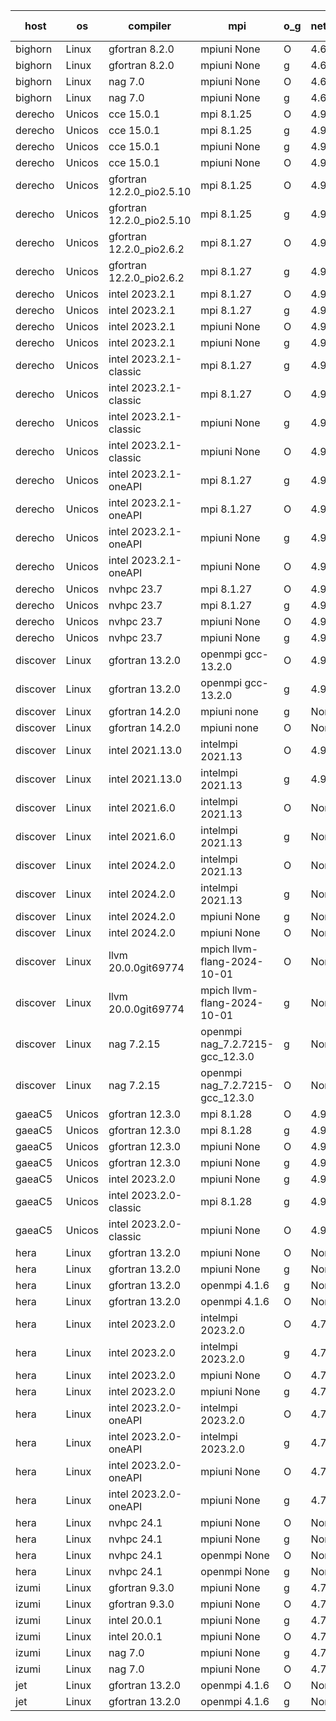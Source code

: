 

| host     | os       | compiler                              | mpi                      | o_g        | netcdf        | build       | u_pass          | u_fail          | s_pass            | s_fail            | e_pass             | e_fail             | nuopc_pass       | nuopc_fail       | artifacts link          |
|----------|----------|---------------------------------------|--------------------------|------------|---------------|-------------|-----------------|-----------------|-------------------|-------------------|--------------------|--------------------|------------------|------------------|-------------------------|
| bighorn | Linux | gfortran 8.2.0 | mpiuni None  | O | 4.6.1  | PASS | 12535 | 0 | 9 | 0 | 42 | 0 | None | None | <a href="https://github.com/esmf-org/esmf-test-artifacts/tree/09908572cfbdd34189214a5c422117eeb946a1f3/develop/gfortran/8.2.0/O/mpiuni/None" target="_blank">0990857</a> | 
| bighorn | Linux | gfortran 8.2.0 | mpiuni None  | g | 4.6.1  | PASS | 12535 | 0 | 9 | 0 | 42 | 0 | None | None | <a href="https://github.com/esmf-org/esmf-test-artifacts/tree/4050bd78052d2672b38411f3ad7c25f0e641a687/develop/gfortran/8.2.0/g/mpiuni/None" target="_blank">4050bd7</a> | 
| bighorn | Linux | nag 7.0 | mpiuni None  | O | 4.6.1  | PASS | 12535 | 0 | 9 | 0 | 42 | 0 | None | None | <a href="https://github.com/esmf-org/esmf-test-artifacts/tree/70bbc095a6a10d5543314152defe8cda030100b4/develop/nag/7.0/O/mpiuni/None" target="_blank">70bbc09</a> | 
| bighorn | Linux | nag 7.0 | mpiuni None  | g | 4.6.1  | PASS | 12535 | 0 | 9 | 0 | 42 | 0 | None | None | <a href="https://github.com/esmf-org/esmf-test-artifacts/tree/fa0ed530fdffb6eb829c6ad9836502e5106ba87d/develop/nag/7.0/g/mpiuni/None" target="_blank">fa0ed53</a> | 
| derecho | Unicos | cce 15.0.1 | mpi 8.1.25  | O | 4.9.2  | PASS | None | None | None | None | None | None | None | None | <a href="https://github.com/esmf-org/esmf-test-artifacts/tree/c4f2b13666b7c69907dee5eb5f66236328ec35cb/develop/cce/15.0.1/O/mpi/8.1.25" target="_blank">c4f2b13</a> | 
| derecho | Unicos | cce 15.0.1 | mpi 8.1.25  | g | 4.9.2  | PASS | None | None | None | None | None | None | None | None | <a href="https://github.com/esmf-org/esmf-test-artifacts/tree/4bc1555423e8c8c8fb3acc2ae360b01d1378f56f/develop/cce/15.0.1/g/mpi/8.1.25" target="_blank">4bc1555</a> | 
| derecho | Unicos | cce 15.0.1 | mpiuni None  | g | 4.9.2  | PASS | 12459 | 76 | 9 | 0 | 42 | 0 | None | None | <a href="https://github.com/esmf-org/esmf-test-artifacts/tree/71abec390d26e153b058dd3f3b96b78064154d9e/develop/cce/15.0.1/g/mpiuni/None" target="_blank">71abec3</a> | 
| derecho | Unicos | cce 15.0.1 | mpiuni None  | O | 4.9.2  | PASS | None | None | None | None | None | None | None | None | <a href="https://github.com/esmf-org/esmf-test-artifacts/tree/9f725532f22ffd5059f103307b56f12db5b9db0a/develop/cce/15.0.1/O/mpiuni/None" target="_blank">9f72553</a> | 
| derecho | Unicos | gfortran 12.2.0_pio2.5.10 | mpi 8.1.25  | O | 4.9.2  | PASS | 14204 | 0 | 51 | 0 | 80 | 0 | 57 | 0 | <a href="https://github.com/esmf-org/esmf-test-artifacts/tree/467201ce46dc3301928ed4054821357d1b18c1e4/develop/gfortran/12.2.0_pio2.5.10/O/mpi/8.1.25" target="_blank">467201c</a> | 
| derecho | Unicos | gfortran 12.2.0_pio2.5.10 | mpi 8.1.25  | g | 4.9.2  | PASS | 14204 | 0 | 51 | 0 | 80 | 0 | 57 | 0 | <a href="https://github.com/esmf-org/esmf-test-artifacts/tree/8a0cf0af94b2b18a085534d104c08ee592b3b2d6/develop/gfortran/12.2.0_pio2.5.10/g/mpi/8.1.25" target="_blank">8a0cf0a</a> | 
| derecho | Unicos | gfortran 12.2.0_pio2.6.2 | mpi 8.1.27  | O | 4.9.2  | PASS | 14204 | 0 | 51 | 0 | 80 | 0 | 57 | 0 | <a href="https://github.com/esmf-org/esmf-test-artifacts/tree/91aedd309adf3a1565159da344c6c4bae393ed32/develop/gfortran/12.2.0_pio2.6.2/O/mpi/8.1.27" target="_blank">91aedd3</a> | 
| derecho | Unicos | gfortran 12.2.0_pio2.6.2 | mpi 8.1.27  | g | 4.9.2  | PASS | 14204 | 0 | 51 | 0 | 80 | 0 | 57 | 0 | <a href="https://github.com/esmf-org/esmf-test-artifacts/tree/bb4a1d13b3a1131d90bbea322425e093c495c088/develop/gfortran/12.2.0_pio2.6.2/g/mpi/8.1.27" target="_blank">bb4a1d1</a> | 
| derecho | Unicos | intel 2023.2.1 | mpi 8.1.27  | O | 4.9.2  | PASS | 14204 | 0 | 51 | 0 | 80 | 0 | 58 | 0 | <a href="https://github.com/esmf-org/esmf-test-artifacts/tree/2a9da55105c2f1d644f8675f41bb7999296e3951/develop/intel/2023.2.1/O/mpi/8.1.27" target="_blank">2a9da55</a> | 
| derecho | Unicos | intel 2023.2.1 | mpi 8.1.27  | g | 4.9.2  | PASS | 14204 | 0 | 51 | 0 | 80 | 0 | 58 | 0 | <a href="https://github.com/esmf-org/esmf-test-artifacts/tree/75d755f459a0bab883632e339f4586a3046cc782/develop/intel/2023.2.1/g/mpi/8.1.27" target="_blank">75d755f</a> | 
| derecho | Unicos | intel 2023.2.1 | mpiuni None  | O | 4.9.2  | PASS | 12535 | 0 | 9 | 0 | 42 | 0 | None | None | <a href="https://github.com/esmf-org/esmf-test-artifacts/tree/217925cc90f3120e8f17359bcabba08908651662/develop/intel/2023.2.1/O/mpiuni/None" target="_blank">217925c</a> | 
| derecho | Unicos | intel 2023.2.1 | mpiuni None  | g | 4.9.2  | PASS | 12535 | 0 | 9 | 0 | 42 | 0 | None | None | <a href="https://github.com/esmf-org/esmf-test-artifacts/tree/f35be0eebbe05b68983f03fa1eef0f60c21a57da/develop/intel/2023.2.1/g/mpiuni/None" target="_blank">f35be0e</a> | 
| derecho | Unicos | intel 2023.2.1-classic | mpi 8.1.27  | g | 4.9.2  | PASS | 14204 | 0 | 51 | 0 | 80 | 0 | 57 | 0 | <a href="https://github.com/esmf-org/esmf-test-artifacts/tree/fc9f07844e9b0919079b83c39215ff3b5323aac6/develop/intel/2023.2.1-classic/g/mpi/8.1.27" target="_blank">fc9f078</a> | 
| derecho | Unicos | intel 2023.2.1-classic | mpi 8.1.27  | O | 4.9.2  | PASS | 14204 | 0 | 51 | 0 | 80 | 0 | 57 | 0 | <a href="https://github.com/esmf-org/esmf-test-artifacts/tree/8c8ca864b6a2806eba7494e7cc16479557d5afa3/develop/intel/2023.2.1-classic/O/mpi/8.1.27" target="_blank">8c8ca86</a> | 
| derecho | Unicos | intel 2023.2.1-classic | mpiuni None  | g | 4.9.2  | PASS | 12535 | 0 | 9 | 0 | 42 | 0 | None | None | <a href="https://github.com/esmf-org/esmf-test-artifacts/tree/6be73e28f55cb4210ba95940b58428b68f2e0f28/develop/intel/2023.2.1-classic/g/mpiuni/None" target="_blank">6be73e2</a> | 
| derecho | Unicos | intel 2023.2.1-classic | mpiuni None  | O | 4.9.2  | PASS | 12535 | 0 | 9 | 0 | 42 | 0 | None | None | <a href="https://github.com/esmf-org/esmf-test-artifacts/tree/14a1bab81ac4ef16f87c26240627fd5a2b67aad7/develop/intel/2023.2.1-classic/O/mpiuni/None" target="_blank">14a1bab</a> | 
| derecho | Unicos | intel 2023.2.1-oneAPI | mpi 8.1.27  | g | 4.9.2  | PASS | 14204 | 0 | 51 | 0 | 80 | 0 | 57 | 0 | <a href="https://github.com/esmf-org/esmf-test-artifacts/tree/82aad71ffe5b49ba81398d5cc66897292c57f8fb/develop/intel/2023.2.1-oneAPI/g/mpi/8.1.27" target="_blank">82aad71</a> | 
| derecho | Unicos | intel 2023.2.1-oneAPI | mpi 8.1.27  | O | 4.9.2  | PASS | 14204 | 0 | 50 | 1 | 80 | 0 | 57 | 0 | <a href="https://github.com/esmf-org/esmf-test-artifacts/tree/c64e71369a7209da006b2db81fd87f1964e3f2cf/develop/intel/2023.2.1-oneAPI/O/mpi/8.1.27" target="_blank">c64e713</a> | 
| derecho | Unicos | intel 2023.2.1-oneAPI | mpiuni None  | g | 4.9.2  | PASS | 12535 | 0 | 9 | 0 | 42 | 0 | None | None | <a href="https://github.com/esmf-org/esmf-test-artifacts/tree/d14c7c54183774b7a1e89c13f2a10ff31b51e6c0/develop/intel/2023.2.1-oneAPI/g/mpiuni/None" target="_blank">d14c7c5</a> | 
| derecho | Unicos | intel 2023.2.1-oneAPI | mpiuni None  | O | 4.9.2  | PASS | 12535 | 0 | 9 | 0 | 42 | 0 | None | None | <a href="https://github.com/esmf-org/esmf-test-artifacts/tree/201b177610c532eae39a7c7de0470db15ab9fddf/develop/intel/2023.2.1-oneAPI/O/mpiuni/None" target="_blank">201b177</a> | 
| derecho | Unicos | nvhpc 23.7 | mpi 8.1.27  | O | 4.9.2  | PASS | None | None | None | None | None | None | None | None | <a href="https://github.com/esmf-org/esmf-test-artifacts/tree/1894f3ba3de42e32534beea44cc2bb3068302129/develop/nvhpc/23.7/O/mpi/8.1.27" target="_blank">1894f3b</a> | 
| derecho | Unicos | nvhpc 23.7 | mpi 8.1.27  | g | 4.9.2  | PASS | None | None | None | None | None | None | None | None | <a href="https://github.com/esmf-org/esmf-test-artifacts/tree/34e65c0e3c5aa8ebc763250e1cdc1ec020e04db8/develop/nvhpc/23.7/g/mpi/8.1.27" target="_blank">34e65c0</a> | 
| derecho | Unicos | nvhpc 23.7 | mpiuni None  | O | 4.9.2  | PASS | 12535 | 0 | 9 | 0 | 42 | 0 | None | None | <a href="https://github.com/esmf-org/esmf-test-artifacts/tree/6536862c203b18312fc70ea999990665f3b3809c/develop/nvhpc/23.7/O/mpiuni/None" target="_blank">6536862</a> | 
| derecho | Unicos | nvhpc 23.7 | mpiuni None  | g | 4.9.2  | PASS | None | None | None | None | None | None | None | None | <a href="https://github.com/esmf-org/esmf-test-artifacts/tree/9fd412101b3cfca28302efdc2ef690cf61edfa3e/develop/nvhpc/23.7/g/mpiuni/None" target="_blank">9fd4121</a> | 
| discover | Linux | gfortran 13.2.0 | openmpi gcc-13.2.0  | O | 4.9.2  | PASS | None | None | None | None | None | None | None | None | <a href="https://github.com/esmf-org/esmf-test-artifacts/tree/0db4d6c57842a87b0dc08038e4e977a0494e7574/develop/gfortran/13.2.0/O/openmpi/gcc-13.2.0" target="_blank">0db4d6c</a> | 
| discover | Linux | gfortran 13.2.0 | openmpi gcc-13.2.0  | g | 4.9.2  | PASS | None | None | None | None | None | None | None | None | <a href="https://github.com/esmf-org/esmf-test-artifacts/tree/eea9fb4cc0764e7aeba673f59f68205044cb9e4f/develop/gfortran/13.2.0/g/openmpi/gcc-13.2.0" target="_blank">eea9fb4</a> | 
| discover | Linux | gfortran 14.2.0 | mpiuni none  | g | None  | PASS | None | None | None | None | None | None | None | None | <a href="https://github.com/esmf-org/esmf-test-artifacts/tree/b0c4690cc324fbfcbfe035db0c8f153205b8966b/develop/gfortran/14.2.0/g/mpiuni/none" target="_blank">b0c4690</a> | 
| discover | Linux | gfortran 14.2.0 | mpiuni none  | O | None  | PASS | None | None | None | None | None | None | None | None | <a href="https://github.com/esmf-org/esmf-test-artifacts/tree/c0544d155203de262483a0232c8ec701bdbddfc9/develop/gfortran/14.2.0/O/mpiuni/none" target="_blank">c0544d1</a> | 
| discover | Linux | intel 2021.13.0 | intelmpi 2021.13  | O | 4.9.2  | PASS | None | None | None | None | None | None | None | None | <a href="https://github.com/esmf-org/esmf-test-artifacts/tree/65184f34f502aed7621189a1e5b801c40e1d3778/develop/intel/2021.13.0/O/intelmpi/2021.13" target="_blank">65184f3</a> | 
| discover | Linux | intel 2021.13.0 | intelmpi 2021.13  | g | 4.9.2  | PASS | None | None | None | None | None | None | None | None | <a href="https://github.com/esmf-org/esmf-test-artifacts/tree/1303dbe07a8d4d441593e6e19f887ae5fcbef122/develop/intel/2021.13.0/g/intelmpi/2021.13" target="_blank">1303dbe</a> | 
| discover | Linux | intel 2021.6.0 | intelmpi 2021.13  | O | None  | PASS | 14204 | 0 | 51 | 0 | 80 | 0 | 57 | 0 | <a href="https://github.com/esmf-org/esmf-test-artifacts/tree/d33a11baac89b8faf8f24b3dae9adaae899b4b0b/develop/intel/2021.6.0/O/intelmpi/2021.13" target="_blank">d33a11b</a> | 
| discover | Linux | intel 2021.6.0 | intelmpi 2021.13  | g | None  | PASS | None | None | None | None | None | None | None | None | <a href="https://github.com/esmf-org/esmf-test-artifacts/tree/6116bda87fe64683eedcd773febbbe9490190d60/develop/intel/2021.6.0/g/intelmpi/2021.13" target="_blank">6116bda</a> | 
| discover | Linux | intel 2024.2.0 | intelmpi 2021.13  | O | None  | PASS | None | None | None | None | None | None | None | None | <a href="https://github.com/esmf-org/esmf-test-artifacts/tree/aced35c0a20471d315ca28e3f01001680ed608aa/develop/intel/2024.2.0/O/intelmpi/2021.13" target="_blank">aced35c</a> | 
| discover | Linux | intel 2024.2.0 | intelmpi 2021.13  | g | None  | PASS | None | None | None | None | None | None | None | None | <a href="https://github.com/esmf-org/esmf-test-artifacts/tree/c34c6d00273d78ff81fdb0ee7ac3863743fe2e76/develop/intel/2024.2.0/g/intelmpi/2021.13" target="_blank">c34c6d0</a> | 
| discover | Linux | intel 2024.2.0 | mpiuni None  | g | None  | PASS | None | None | None | None | None | None | None | None | <a href="https://github.com/esmf-org/esmf-test-artifacts/tree/6ddf755cf88a6b8064b6df6b34c13713507a81c0/develop/intel/2024.2.0/g/mpiuni/None" target="_blank">6ddf755</a> | 
| discover | Linux | intel 2024.2.0 | mpiuni None  | O | None  | PASS | None | None | None | None | None | None | None | None | <a href="https://github.com/esmf-org/esmf-test-artifacts/tree/a68129c1905a8e3471d9e12c277fabbb383e5798/develop/intel/2024.2.0/O/mpiuni/None" target="_blank">a68129c</a> | 
| discover | Linux | llvm 20.0.0git69774 | mpich llvm-flang-2024-10-01  | O | None  | PASS | None | None | None | None | None | None | None | None | <a href="https://github.com/esmf-org/esmf-test-artifacts/tree/ba75a915fb5479b0525c234de132da3f2ac56357/develop/llvm/20.0.0git69774/O/mpich/llvm-flang-2024-10-01" target="_blank">ba75a91</a> | 
| discover | Linux | llvm 20.0.0git69774 | mpich llvm-flang-2024-10-01  | g | None  | PASS | None | None | None | None | None | None | None | None | <a href="https://github.com/esmf-org/esmf-test-artifacts/tree/c801835ec2f01356db05632184a84dd804052f7a/develop/llvm/20.0.0git69774/g/mpich/llvm-flang-2024-10-01" target="_blank">c801835</a> | 
| discover | Linux | nag 7.2.15 | openmpi nag_7.2.7215-gcc_12.3.0  | g | None  | PASS | None | None | None | None | None | None | None | None | <a href="https://github.com/esmf-org/esmf-test-artifacts/tree/452f906aecc0424c270653cf6a06af6a130a3de0/develop/nag/7.2.15/g/openmpi/nag_7.2.7215-gcc_12.3.0" target="_blank">452f906</a> | 
| discover | Linux | nag 7.2.15 | openmpi nag_7.2.7215-gcc_12.3.0  | O | None  | PASS | None | None | None | None | None | None | None | None | <a href="https://github.com/esmf-org/esmf-test-artifacts/tree/1bb99439b7cadfcc0031be520bb69e5bb33ae48e/develop/nag/7.2.15/O/openmpi/nag_7.2.7215-gcc_12.3.0" target="_blank">1bb9943</a> | 
| gaeaC5 | Unicos | gfortran 12.3.0 | mpi 8.1.28  | O | 4.9.0  | PASS | 14204 | 0 | 51 | 0 | 80 | 0 | 57 | 0 | <a href="https://github.com/esmf-org/esmf-test-artifacts/tree/c3642070610361f9898e10ffd95819b02924e6a2/develop/gfortran/12.3.0/O/mpi/8.1.28" target="_blank">c364207</a> | 
| gaeaC5 | Unicos | gfortran 12.3.0 | mpi 8.1.28  | g | 4.9.0  | PASS | 14204 | 0 | 51 | 0 | 80 | 0 | 57 | 0 | <a href="https://github.com/esmf-org/esmf-test-artifacts/tree/946d8bc50668b974214b19f98726c85ffab449ce/develop/gfortran/12.3.0/g/mpi/8.1.28" target="_blank">946d8bc</a> | 
| gaeaC5 | Unicos | gfortran 12.3.0 | mpiuni None  | O | 4.9.0  | PASS | 12535 | 0 | 9 | 0 | 42 | 0 | None | None | <a href="https://github.com/esmf-org/esmf-test-artifacts/tree/c291e1466726e32fc9005dba884cf9654c8c0323/develop/gfortran/12.3.0/O/mpiuni/None" target="_blank">c291e14</a> | 
| gaeaC5 | Unicos | gfortran 12.3.0 | mpiuni None  | g | 4.9.0  | PASS | 12535 | 0 | 9 | 0 | 42 | 0 | None | None | <a href="https://github.com/esmf-org/esmf-test-artifacts/tree/be5f3264b1920a448a06b9a18317df81e60ed900/develop/gfortran/12.3.0/g/mpiuni/None" target="_blank">be5f326</a> | 
| gaeaC5 | Unicos | intel 2023.2.0 | mpiuni None  | g | 4.9.0  | FAIL | None | None | None | None | None | None | None | None | <a href="https://github.com/esmf-org/esmf-test-artifacts/tree/4fd7dda73ce2ab471c89854743320a1cabe723ce/develop/intel/2023.2.0/g/mpiuni/None" target="_blank">4fd7dda</a> | 
| gaeaC5 | Unicos | intel 2023.2.0-classic | mpi 8.1.28  | g | 4.9.0  | FAIL | None | None | None | None | None | None | 0 | 57 | <a href="https://github.com/esmf-org/esmf-test-artifacts/tree/fd81e074f5dcf4761156f9edbf511b9b567ce791/develop/intel/2023.2.0-classic/g/mpi/8.1.28" target="_blank">fd81e07</a> | 
| gaeaC5 | Unicos | intel 2023.2.0-classic | mpiuni None  | O | 4.9.0  | FAIL | None | None | None | None | None | None | None | None | <a href="https://github.com/esmf-org/esmf-test-artifacts/tree/0548f194ee11dba29eba1953bf54a7ca95e8da63/develop/intel/2023.2.0-classic/O/mpiuni/None" target="_blank">0548f19</a> | 
| hera | Linux | gfortran 13.2.0 | mpiuni None  | O | None  | PASS | 12535 | 0 | 9 | 0 | 42 | 0 | None | None | <a href="https://github.com/esmf-org/esmf-test-artifacts/tree/40f6413a87fde64f9b69a269d0270897cc8e8d13/develop/gfortran/13.2.0/O/mpiuni/None" target="_blank">40f6413</a> | 
| hera | Linux | gfortran 13.2.0 | mpiuni None  | g | None  | PASS | 12535 | 0 | 9 | 0 | 42 | 0 | None | None | <a href="https://github.com/esmf-org/esmf-test-artifacts/tree/be4dee74f87b92c34a585e649e31a920182d9fd8/develop/gfortran/13.2.0/g/mpiuni/None" target="_blank">be4dee7</a> | 
| hera | Linux | gfortran 13.2.0 | openmpi 4.1.6  | g | None  | PASS | 14204 | 0 | 51 | 0 | 80 | 0 | 57 | 0 | <a href="https://github.com/esmf-org/esmf-test-artifacts/tree/6da0bd2f4784622981525dd746e7d1bc6c3b7e3a/develop/gfortran/13.2.0/g/openmpi/4.1.6" target="_blank">6da0bd2</a> | 
| hera | Linux | gfortran 13.2.0 | openmpi 4.1.6  | O | None  | PASS | 14204 | 0 | 51 | 0 | 80 | 0 | 57 | 0 | <a href="https://github.com/esmf-org/esmf-test-artifacts/tree/b2c94f40d047a7ab2c1ad0d550f7bb696ea29828/develop/gfortran/13.2.0/O/openmpi/4.1.6" target="_blank">b2c94f4</a> | 
| hera | Linux | intel 2023.2.0 | intelmpi 2023.2.0  | O | 4.7.0  | PASS | 14204 | 0 | 51 | 0 | 80 | 0 | 57 | 0 | <a href="https://github.com/esmf-org/esmf-test-artifacts/tree/03b1bf8b4ec8ff819d5ecad14a4e620cff65deb6/develop/intel/2023.2.0/O/intelmpi/2023.2.0" target="_blank">03b1bf8</a> | 
| hera | Linux | intel 2023.2.0 | intelmpi 2023.2.0  | g | 4.7.0  | PASS | 14204 | 0 | 51 | 0 | 80 | 0 | 57 | 0 | <a href="https://github.com/esmf-org/esmf-test-artifacts/tree/982201d9e0a0e500c497629e9cc4d642730208dd/develop/intel/2023.2.0/g/intelmpi/2023.2.0" target="_blank">982201d</a> | 
| hera | Linux | intel 2023.2.0 | mpiuni None  | O | 4.7.0  | PASS | None | None | None | None | None | None | None | None | <a href="https://github.com/esmf-org/esmf-test-artifacts/tree/a9de954bb5e2a18b754f42620b7a6c59816b8f75/develop/intel/2023.2.0/O/mpiuni/None" target="_blank">a9de954</a> | 
| hera | Linux | intel 2023.2.0 | mpiuni None  | g | 4.7.0  | PASS | None | None | None | None | None | None | None | None | <a href="https://github.com/esmf-org/esmf-test-artifacts/tree/546fdf5efbeadb638e740c4ab12713a6516564e4/develop/intel/2023.2.0/g/mpiuni/None" target="_blank">546fdf5</a> | 
| hera | Linux | intel 2023.2.0-oneAPI | intelmpi 2023.2.0  | O | 4.7.0  | PASS | 14204 | 0 | 50 | 1 | 80 | 0 | 57 | 0 | <a href="https://github.com/esmf-org/esmf-test-artifacts/tree/2e0ebc5bacc12a7f233f7bb224f6b2d8ebb202d5/develop/intel/2023.2.0-oneAPI/O/intelmpi/2023.2.0" target="_blank">2e0ebc5</a> | 
| hera | Linux | intel 2023.2.0-oneAPI | intelmpi 2023.2.0  | g | 4.7.0  | PASS | None | None | None | None | None | None | None | None | <a href="https://github.com/esmf-org/esmf-test-artifacts/tree/1cfa59fc2b994d38c6fa10eec1d5b282f5f751f2/develop/intel/2023.2.0-oneAPI/g/intelmpi/2023.2.0" target="_blank">1cfa59f</a> | 
| hera | Linux | intel 2023.2.0-oneAPI | mpiuni None  | O | 4.7.0  | PASS | 12535 | 0 | 9 | 0 | 42 | 0 | None | None | <a href="https://github.com/esmf-org/esmf-test-artifacts/tree/20efff34d7870b7533d277a59335f07db509c9f3/develop/intel/2023.2.0-oneAPI/O/mpiuni/None" target="_blank">20efff3</a> | 
| hera | Linux | intel 2023.2.0-oneAPI | mpiuni None  | g | 4.7.0  | PASS | 12535 | 0 | 9 | 0 | 42 | 0 | None | None | <a href="https://github.com/esmf-org/esmf-test-artifacts/tree/d24c0c7ee2c33147c8962c6dc6a51d1bf927b7c4/develop/intel/2023.2.0-oneAPI/g/mpiuni/None" target="_blank">d24c0c7</a> | 
| hera | Linux | nvhpc 24.1 | mpiuni None  | O | None  | PASS | 12535 | 0 | 9 | 0 | 42 | 0 | None | None | <a href="https://github.com/esmf-org/esmf-test-artifacts/tree/50f7f72e6dc20bd65a3fe65edc93e99cd84ff07f/develop/nvhpc/24.1/O/mpiuni/None" target="_blank">50f7f72</a> | 
| hera | Linux | nvhpc 24.1 | mpiuni None  | g | None  | PASS | 12535 | 0 | 9 | 0 | 42 | 0 | None | None | <a href="https://github.com/esmf-org/esmf-test-artifacts/tree/ad0dbab8dc55ee3c359fa79bf24bf9fc91ec11b0/develop/nvhpc/24.1/g/mpiuni/None" target="_blank">ad0dbab</a> | 
| hera | Linux | nvhpc 24.1 | openmpi None  | O | None  | PASS | 14204 | 0 | 51 | 0 | 80 | 0 | 57 | 0 | <a href="https://github.com/esmf-org/esmf-test-artifacts/tree/37c7ff86cb6ac76fee91a85911ffd27fbad4b451/develop/nvhpc/24.1/O/openmpi/None" target="_blank">37c7ff8</a> | 
| hera | Linux | nvhpc 24.1 | openmpi None  | g | None  | PASS | None | None | None | None | None | None | None | None | <a href="https://github.com/esmf-org/esmf-test-artifacts/tree/523dbe0d2f7e2ce4ccaea6410f0956fd8dcc3e91/develop/nvhpc/24.1/g/openmpi/None" target="_blank">523dbe0</a> | 
| izumi | Linux | gfortran 9.3.0 | mpiuni None  | g | 4.7.4  | PASS | 12535 | 0 | 9 | 0 | 42 | 0 | None | None | <a href="https://github.com/esmf-org/esmf-test-artifacts/tree/58e14ba572b5f9ceb650036381799c24ddc05095/develop/gfortran/9.3.0/g/mpiuni/None" target="_blank">58e14ba</a> | 
| izumi | Linux | gfortran 9.3.0 | mpiuni None  | O | 4.7.4  | PASS | 12535 | 0 | 9 | 0 | 42 | 0 | None | None | <a href="https://github.com/esmf-org/esmf-test-artifacts/tree/abbb01e2525feca53f77f12b8ee4f543f42a9bcb/develop/gfortran/9.3.0/O/mpiuni/None" target="_blank">abbb01e</a> | 
| izumi | Linux | intel 20.0.1 | mpiuni None  | g | 4.7.4  | PASS | 12535 | 0 | 9 | 0 | 42 | 0 | None | None | <a href="https://github.com/esmf-org/esmf-test-artifacts/tree/3bccb0def6acb89cd392e80523a7444347031c3b/develop/intel/20.0.1/g/mpiuni/None" target="_blank">3bccb0d</a> | 
| izumi | Linux | intel 20.0.1 | mpiuni None  | O | 4.7.4  | PASS | 12535 | 0 | 9 | 0 | 42 | 0 | None | None | <a href="https://github.com/esmf-org/esmf-test-artifacts/tree/df526c97501024cb10006f86b4455685c5dbe86a/develop/intel/20.0.1/O/mpiuni/None" target="_blank">df526c9</a> | 
| izumi | Linux | nag 7.0 | mpiuni None  | g | 4.7.4  | PASS | 12535 | 0 | 9 | 0 | 42 | 0 | None | None | <a href="https://github.com/esmf-org/esmf-test-artifacts/tree/8d8cc1f30d97495d7976c9a95aca0f2d85117a6b/develop/nag/7.0/g/mpiuni/None" target="_blank">8d8cc1f</a> | 
| izumi | Linux | nag 7.0 | mpiuni None  | O | 4.7.4  | PASS | 12535 | 0 | 9 | 0 | 42 | 0 | None | None | <a href="https://github.com/esmf-org/esmf-test-artifacts/tree/b6548c92a83881f13b960906c6f7dec91fbe6542/develop/nag/7.0/O/mpiuni/None" target="_blank">b6548c9</a> | 
| jet | Linux | gfortran 13.2.0 | openmpi 4.1.6  | O | None  | PASS | 14204 | 0 | 51 | 0 | 80 | 0 | 57 | 0 | <a href="https://github.com/esmf-org/esmf-test-artifacts/tree/abe97755870600a63ef3eaaa2e953762f69f7030/develop/gfortran/13.2.0/O/openmpi/4.1.6" target="_blank">abe9775</a> | 
| jet | Linux | gfortran 13.2.0 | openmpi 4.1.6  | g | None  | PASS | 14204 | 0 | 51 | 0 | 80 | 0 | 57 | 0 | <a href="https://github.com/esmf-org/esmf-test-artifacts/tree/aa2644d875db5a0a168c00670562405e091c440f/develop/gfortran/13.2.0/g/openmpi/4.1.6" target="_blank">aa2644d</a> | 
